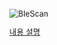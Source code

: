 ![BleScan](https://github.com/OhGyong/Android_Study/assets/52282493/8fa29877-61a4-4778-bb54-b1f0a1b75762)

[내용 설명](httpshttps://ogyong.tistory.com/66)
